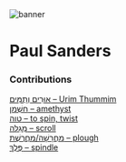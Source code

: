 <html><body><img id="banner" src="/sahd/images/banners/banner.png" alt="banner" /></body></html>

# **Paul Sanders**


### Contributions
[אוּרִים וְתֻמִּים – Urim Thummim](../words/Urim_Thummim.md)<br>[חַשְׁמַן – amethyst](../words/amethyst.md)<br>[טוה – to spin, twist](../words/to_spin,_twist.md)<br>[מְגִלָּה – scroll](../words/scroll.md)<br>[מַחֲרָשָׁה/מַחֲרֶשֶׁת – plough](../words/plough.md)<br>[פֶּלֶךְ – spindle](../words/spindle.md)<br>